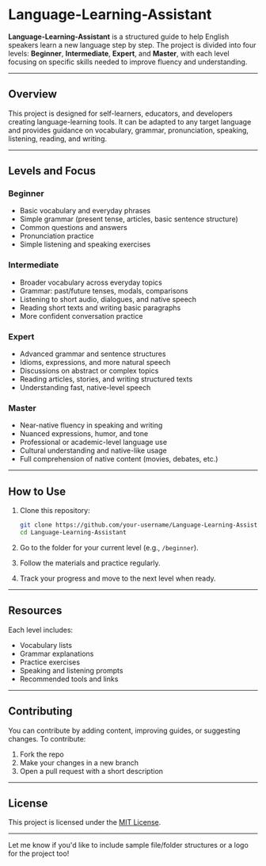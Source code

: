 # Language-Learning-Assistant

**Language-Learning-Assistant** is a structured guide to help English speakers learn a new language step by step. The project is divided into four levels: **Beginner**, **Intermediate**, **Expert**, and **Master**, with each level focusing on specific skills needed to improve fluency and understanding.

---

## Overview

This project is designed for self-learners, educators, and developers creating language-learning tools. It can be adapted to any target language and provides guidance on vocabulary, grammar, pronunciation, speaking, listening, reading, and writing.

---

## Levels and Focus

### Beginner
- Basic vocabulary and everyday phrases  
- Simple grammar (present tense, articles, basic sentence structure)  
- Common questions and answers  
- Pronunciation practice  
- Simple listening and speaking exercises

### Intermediate
- Broader vocabulary across everyday topics  
- Grammar: past/future tenses, modals, comparisons  
- Listening to short audio, dialogues, and native speech  
- Reading short texts and writing basic paragraphs  
- More confident conversation practice

### Expert
- Advanced grammar and sentence structures  
- Idioms, expressions, and more natural speech  
- Discussions on abstract or complex topics  
- Reading articles, stories, and writing structured texts  
- Understanding fast, native-level speech

### Master
- Near-native fluency in speaking and writing  
- Nuanced expressions, humor, and tone  
- Professional or academic-level language use  
- Cultural understanding and native-like usage  
- Full comprehension of native content (movies, debates, etc.)

---

## How to Use

1. Clone this repository:
   ```bash
   git clone https://github.com/your-username/Language-Learning-Assistant.git
   cd Language-Learning-Assistant
   ```

2. Go to the folder for your current level (e.g., `/beginner`).

3. Follow the materials and practice regularly.

4. Track your progress and move to the next level when ready.

---

## Resources

Each level includes:
- Vocabulary lists  
- Grammar explanations  
- Practice exercises  
- Speaking and listening prompts  
- Recommended tools and links

---

## Contributing

You can contribute by adding content, improving guides, or suggesting changes. To contribute:

1. Fork the repo  
2. Make your changes in a new branch  
3. Open a pull request with a short description

---

## License

This project is licensed under the [MIT License](LICENSE).

---

Let me know if you'd like to include sample file/folder structures or a logo for the project too!
